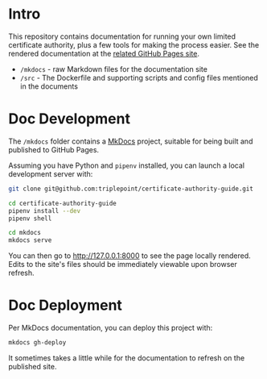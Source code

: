 # Intro
This repository contains documentation for running your own limited certificate authority, plus a few tools for making the process easier.  See the rendered documentation at the [related GitHub Pages site](https://triplepoint.github.io/certificate-authority-guide/).

- `/mkdocs` - raw Markdown files for the documentation site
- `/src` - The Dockerfile and supporting scripts and config files mentioned in the documents

# Doc Development
The `/mkdocs` folder contains a [MkDocs](https://www.mkdocs.org) project, suitable for being built and published to GitHub Pages.

Assuming you have Python and `pipenv` installed, you can launch a local development server with:
``` bash
git clone git@github.com:triplepoint/certificate-authority-guide.git

cd certificate-authority-guide
pipenv install --dev
pipenv shell

cd mkdocs
mkdocs serve
```

You can then go to http://127.0.0.1:8000 to see the page locally rendered.  Edits to the site's files should be immediately viewable upon browser refresh.

# Doc Deployment
Per MkDocs documentation, you can deploy this project with:
``` bash
mkdocs gh-deploy
```

It sometimes takes a little while for the documentation to refresh on the published site.
